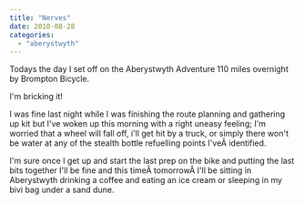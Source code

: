 ```yaml
---
title: "Nerves"
date: 2010-08-28
categories: 
  - "aberystwyth"
---
```


Todays the day I set off on the Aberystwyth Adventure 110 miles overnight by Brompton Bicycle.

I'm bricking it!

I was fine last night while I was finishing the route planning and gathering up kit but I've woken up this morning with a right uneasy feeling; I'm worried that a wheel will fall off, i'll get hit by a truck, or simply there won't be water at any of the stealth bottle refuelling points I'veÂ identified.

I'm sure once I get up and start the last prep on the bike and putting the last bits together I'll be fine and this timeÂ tomorrowÂ I'll be sitting in Aberystwyth drinking a coffee and eating an ice cream or sleeping in my bivi bag under a sand dune.
